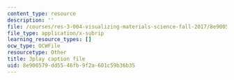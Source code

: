 ```yaml
---
content_type: resource
description: ''
file: /courses/res-3-004-visualizing-materials-science-fall-2017/8e900579dd5546fb9f2a601c59b36b35_koHirQQ-Td0.srt
file_type: application/x-subrip
learning_resource_types: []
ocw_type: OCWFile
resourcetype: Other
title: 3play caption file
uid: 8e900579-dd55-46fb-9f2a-601c59b36b35
---
```

